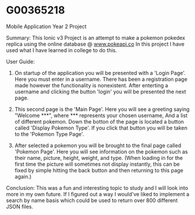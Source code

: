 # G00365218
Mobile Application Year 2 Project

Summary:
This Ionic v3 Project is an attempt to make a pokemon pokedex replica using the online database @ www.pokeapi.co 
In this project I have used what I have learned in college to do this.

User Guide:

1) On startup of the application you will be presented with a 'Login Page'.  Here you must enter in a username.  There has been a registration page made however the functionality is nonexistent.  After enterting a username and clicking the button 'login' you will be presented the next page.

2) This second page is the 'Main Page'.  Here you will see a greeting saying "Welcome ***", where *** represents your chosen username,
And a list of different pokemon.  Down the botton of the page is located a button called 'Display Pokemon Type'.  If you click that button you will be taken to the 'Pokemon Type Page'.

3) After selected a pokemon you will be brought to the final page called 'Pokemon Page'. Here you will see information on the pokemon such as their name, picture, height, weight, and type. (When loading in for the first time the picture will sometimes not display instantly, this can be fixed by simple hitting the back button and then returning to this page again.)

Conclusion:
This was a fun and interesting topic to study and I will look into more in my own future.
If I figured out a way I would've liked to implement a search by name basis which could be used to return over 800 different JSON files.
